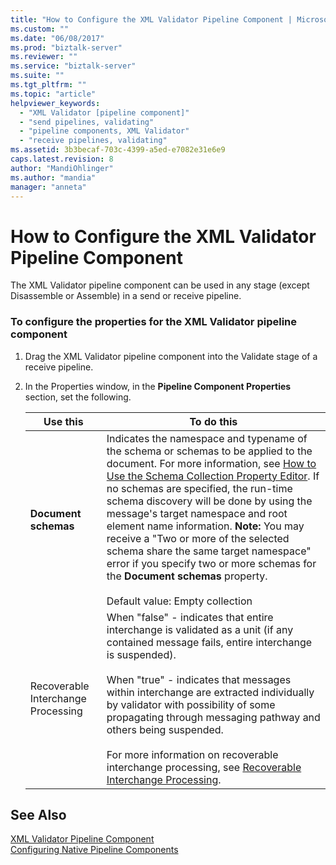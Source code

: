 ```yaml
---
title: "How to Configure the XML Validator Pipeline Component | Microsoft Docs"
ms.custom: ""
ms.date: "06/08/2017"
ms.prod: "biztalk-server"
ms.reviewer: ""
ms.service: "biztalk-server"
ms.suite: ""
ms.tgt_pltfrm: ""
ms.topic: "article"
helpviewer_keywords: 
  - "XML Validator [pipeline component]"
  - "send pipelines, validating"
  - "pipeline components, XML Validator"
  - "receive pipelines, validating"
ms.assetid: 3b3becaf-703c-4399-a5ed-e7082e31e6e9
caps.latest.revision: 8
author: "MandiOhlinger"
ms.author: "mandia"
manager: "anneta"
---
```

# How to Configure the XML Validator Pipeline Component
The XML Validator pipeline component can be used in any stage (except Disassemble or Assemble) in a send or receive pipeline.  
  
### To configure the properties for the XML Validator pipeline component  
  
1.  Drag the XML Validator pipeline component into the Validate stage of a receive pipeline.  
  
2.  In the Properties window, in the **Pipeline Component Properties** section, set the following.  
  
    |Use this|To do this|  
    |--------------|----------------|  
    |**Document schemas**|Indicates the namespace and typename of the schema or schemas to be applied to the document. For more information, see [How to Use the Schema Collection Property Editor](../core/how-to-use-the-schema-collection-property-editor.md). If no schemas are specified, the run-time schema discovery will be done by using the message's target namespace and root element name information. **Note:**  You may receive a "Two or more of the selected schema share the same target namespace" error if you specify two or more schemas for the **Document schemas** property. <br /><br /> Default value: Empty collection|  
    |Recoverable Interchange Processing|When "false" - indicates that entire interchange is validated as a unit (if any contained message fails, entire interchange is suspended).<br /><br /> When "true" - indicates that messages within interchange are extracted individually by validator with possibility of some propagating through messaging pathway and others being suspended.<br /><br /> For more information on recoverable interchange processing, see [Recoverable Interchange Processing](../core/recoverable-interchange-processing.md).|  
  
## See Also  
 [XML Validator Pipeline Component](../core/xml-validator-pipeline-component.md)   
 [Configuring Native Pipeline Components](../core/configuring-native-pipeline-components.md)